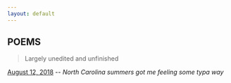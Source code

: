 ```yaml
---
layout: default
---
```

## POEMS
> Largely unedited and unfinished 

[August 12, 2018](./poems/08122018.html) -- _North Carolina summers got me feeling some typa way_